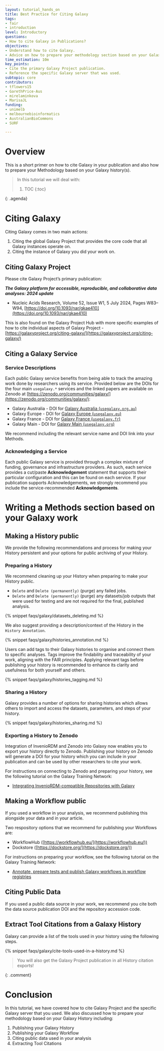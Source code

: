 ```yaml
---
layout: tutorial_hands_on
title: Best Practice for Citing Galaxy
tags:
- fair
- introduction
level: Introductory
questions:
- How to cite Galaxy in Publications?
objectives:
- Understand how to cite Galaxy.
- Advice on how to prepare your methodology section based on your Galaxy Histories.
time_estimation: 10m
key_points:
- Cite the primary Galaxy Project publication.
- Reference the specific Galaxy server that was used.
subtopic: core
contributors:
- tflowers15
- GarethPrice-Aus
- mirelaminkova
- MarisaJL
funding:
- unimelb
- melbournebioinformatics
- AustralianBioCommons
- SURF

---
```


# Overview

This is a short primer on how to cite Galaxy in your publication and also how to prepare your Methodology based on your Galaxy history(s).


<agenda-title></agenda-title>
> In this tutorial we will deal with:
>
> 1. TOC
> {:toc}
>
{: .agenda}


# Citing Galaxy
Citing Galaxy comes in two main actions: 

1. Citing the global Galaxy Project that provides the core code that all Galaxy instances operate on. 
2. Citing the instance of Galaxy you did your work on.

## Citing Galaxy Project
Please cite Galaxy Project’s primary publication: 

***The Galaxy platform for accessible, reproducible, and collaborative data analyses: 2024 update***

- Nucleic Acids Research, Volume 52, Issue W1, 5 July 2024, Pages W83–W94, [https://doi.org/10.1093/nar/gkae410](https://doi.org/10.1093/nar/gkae410)

This is also found on the Galaxy Project Hub with more specific examples of how to cite individual aspects of Galaxy Project - [https://galaxyproject.org/citing-galaxy/](https://galaxyproject.org/citing-galaxy/)

## Citing a Galaxy Service

### Service Descriptions
Each public Galaxy service benefits from being able to track the amazing work done by researchers using its service. Provided below are the DOIs for the four main `usegalaxy.*` services and the linked papers are available on Zenodo at [https://zenodo.org/communities/galaxy/](https://zenodo.org/communities/galaxy/):

- Galaxy Australia - DOI for [Galaxy Australia (`usegalaxy.org.au`)](https://docs.google.com/document/d/1l5lkRLSJPZ6OesE5G0M6bmyizOIehtniOmS6c3jDNuw/edit?tab=t.0)
- Galaxy Europe - DOI for [Galaxy Europe (`usegalaxy.eu`)](https://docs.google.com/document/d/1obJEODI8K8V7pHOwclbCvYwQ9W1XGH0ahjHgFht49yg/edit?tab=t.0)
- Galaxy France - DOI for [Galaxy France (`usegalaxy.fr`)](https://docs.google.com/document/d/1zQ9LudBYjk02ejTGN7FoVoumrnEFF1V0L4PCwnXzCm0/edit?tab=t.0)
- Galaxy Main - DOI for [Galaxy Main (`usegalaxy.org`)](https://docs.google.com/document/d/10TwJ2p3U1vvj0hsyyqRc9z1LL7ZmEQ1dKfmeCm2zQZk/edit?tab=t.0)

We recommend including the relevant service name and DOI link into your Methods.


### Acknowledging a Service
Each public Galaxy service is provided through a complex mixture of funding, governance and infrastructure providers. As such, each service provides a cut/paste **Acknowledgement** statement that supports their particular configuration and this can be found on each service. If your publication supports Acknowledgements, we strongly recommend you include the service-recommended **Acknowledgements**.


# Writing a Methods section based on your Galaxy work

## Making a History public

We provide the following recommendations and process for making your History persistent and your options for public archiving of your History.

### Preparing a History

We recommend cleaning up your History when preparing to make your History public.

- `Delete` and `Delete (permanently)` (purge) any failed jobs.
- `Delete` and `Delete (permanently)` (purge) any datasets/job outputs that were used for testing and are not required for the final, published analysis.

{% snippet faqs/galaxy/datasets_deleting.md %}

We also suggest providing a description/context of the History in the `History Annotation`.

{% snippet faqs/galaxy/histories_annotation.md %}

Users can add tags to their Galaxy histories to organise and connect them to specific analyses. Tags improve the findability and traceability of your work, aligning with the FAIR principles. Applying relevant tags before publishing your history is recommended to enhance its clarity and usefulness for both yourself and others.

{% snippet faqs/galaxy/histories_tagging.md %}
### Sharing a History

Galaxy provides a number of options for sharing histories which allows others to import and access the datasets, parameters, and steps of your history.

{% snippet faqs/galaxy/histories_sharing.md %}

### Exporting a History to Zenodo

Integration of InvenioRDM and Zenodo into Galaxy now enables you to export your history directly to Zenodo. Publishing your history on Zenodo will generate a DOI for your history which you can include in your publication and can be used by other researchers to cite your work.

For instructions on connecting to Zenodo and preparing your history, see the following tutorial on the Galaxy Training Network:

- [Integrating InvenioRDM-compatible Repositories with Galaxy](https://training.galaxyproject.org/training-material/topics/fair/tutorials/inveniordm-integration/tutorial.html)

## Making a Workflow public

If you used a workflow in your analysis, we recommend publishing this alongside your data and in your article. 

Two respository options that we recommend for publishing your Workflows are:

- WorkflowHub ([https://workflowhub.eu/](https://workflowhub.eu/))
- Dockstore ([https://dockstore.org/](https://dockstore.org/)) 

For instructions on preparing your workflow, see the following tutorial on the Galaxy Training Network:

- [Annotate, prepare tests and publish Galaxy workflows in workflow registries](https://training.galaxyproject.org/training-material/topics/galaxy-interface/tutorials/workflow-fairification/tutorial.html)

## Citing Public Data

If you used a public data source in your work, we recommend you cite both the data source publication DOI and the repository accession code.

## Extract Tool Citations from a Galaxy History

Galaxy can provide a list of the tools used in your history using the following steps.

{% snippet faqs/galaxy/cite-tools-used-in-a-history.md %}

> <comment-title></comment-title>
> You will also get the Galaxy Project publication in all History citation exports!
>
{: .comment}
 
# Conclusion

In this tutorial, we have covered how to cite Galaxy Project and the specific Galaxy server that you used. We also discussed how to prepare your methodology based on your Galaxy History including:

1. Publishing your Galaxy History
2. Publishing your Galaxy Workflow
3. Citing public data used in your analysis
4. Extracting Tool Citations



